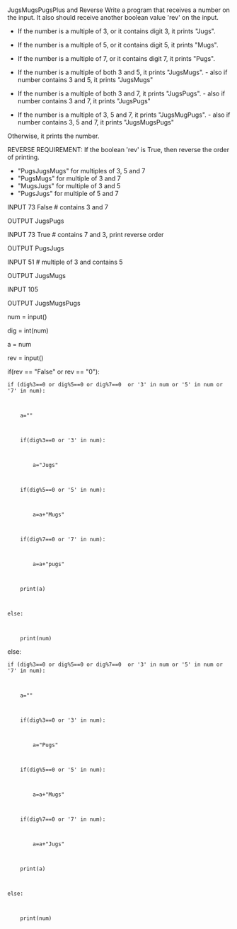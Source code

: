 #
JugsMugsPugsPlus and Reverse
Write a program that receives a number on the input.
It also should receive another boolean value 'rev' on the input. 

  - If the number is a multiple of 3, or it contains digit 3, it prints "Jugs". 
  - If the number is a multiple of 5, or it contains digit 5, it prints "Mugs".
  - If the number is a multiple of 7, or it contains digit 7, it prints "Pugs".

  - If the number is a multiple of both 3 and 5, it prints "JugsMugs".
        - also if number contains 3 and 5, it prints "JugsMugs"
  - If the number is a multiple of both 3 and 7, it prints "JugsPugs".
        - also if number contains 3 and 7, it prints "JugsPugs"
  - If the number is a multiple of 3, 5 and 7, it prints "JugsMugPugs".
        - also if number contains 3, 5 and 7, it prints "JugsMugsPugs"

Otherwise, it prints the number.

REVERSE REQUIREMENT:
If the boolean 'rev' is True, then reverse the order of printing. 
   - "PugsJugsMugs" for multiples of 3, 5 and 7
   - "PugsMugs" for multiple of 3 and 7
   - "MugsJugs" for multiple of 3 and 5 
   - "PugsJugs" for multiple of 5 and 7
  


INPUT 
73 
False  # contains 3 and 7

OUTPUT
JugsPugs

INPUT 
73 
True  # contains 7 and 3, print reverse order

OUTPUT
PugsJugs

INPUT 
51  # multiple of 3 and contains 5

OUTPUT
JugsMugs


INPUT 
105

OUTPUT 
JugsMugsPugs

num = input()


 
dig = int(num)


 
a = num


 
rev = input()


 
if(rev == "False" or rev == "0"):


 
    if (dig%3==0 or dig%5==0 or dig%7==0  or '3' in num or '5' in num or '7' in num):


 
        a=""


 
        if(dig%3==0 or '3' in num):


 
            a="Jugs"


 
        if(dig%5==0 or '5' in num):


 
            a=a+"Mugs"


 
        if(dig%7==0 or '7' in num):


 
            a=a+"pugs"


 
        print(a)


 
    else:   


 
        print(num)


 
else:


 
    if (dig%3==0 or dig%5==0 or dig%7==0  or '3' in num or '5' in num or '7' in num):


 
        a=""


 
        if(dig%3==0 or '3' in num):


 
            a="Pugs"


 
        if(dig%5==0 or '5' in num):


 
            a=a+"Mugs"


 
        if(dig%7==0 or '7' in num):


 
            a=a+"Jugs"


 
        print(a)


 
    else:   


 
        print(num)
